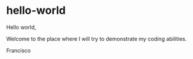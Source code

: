 # hello-world

Hello world,

Welcome to the place where I will try to demonstrate my coding abilities.

Francisco 
